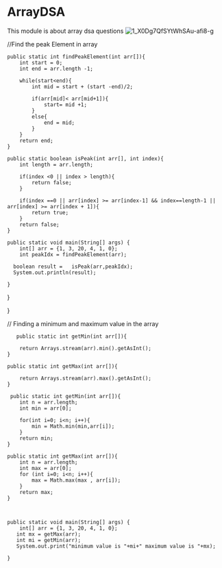 # ArrayDSA
This module is about array dsa questions
![1_X0Dg7QfSYtWhSAu-afi8-g](https://github.com/ChiragS77/ArrayDSA/assets/142990449/443acbf6-5e50-492c-bc69-93a05d43396a)


//Find the peak Element in array

    public static int findPeakElement(int arr[]){
        int start = 0;
        int end = arr.length -1;

        while(start<end){
            int mid = start + (start -end)/2;

            if(arr[mid]< arr[mid+1]){
                start= mid +1;
            }
            else{
                end = mid;
            }
        }
        return end;
    }

    public static boolean isPeak(int arr[], int index){
        int length = arr.length;

        if(index <0 || index > length){
            return false;
        }

        if(index ==0 || arr[index] >= arr[index-1] && index==length-1 || arr[index] >= arr[index + 1]){
            return true;
        }
        return false;
    }

    public static void main(String[] args) {
        int[] arr = {1, 3, 20, 4, 1, 0};
        int peakIdx = findPeakElement(arr);

      boolean result =   isPeak(arr,peakIdx);
      System.out.println(result);

    }
}

}

// Finding a minimum and maximum value in the array  

       public static int getMin(int arr[]){

        return Arrays.stream(arr).min().getAsInt();
    }

    public static int getMax(int arr[]){

        return Arrays.stream(arr).max().getAsInt();
    }

     public static int getMin(int arr[]){
        int n = arr.length;
        int min = arr[0];

        for(int i=0; i<n; i++){
            min = Math.min(min,arr[i]);
        }
        return min;
    }

    public static int getMax(int arr[]){
        int n = arr.length;
        int max = arr[0];
        for (int i=0; i<n; i++){
            max = Math.max(max , arr[i]);
        }
        return max;
    }



    public static void main(String[] args) {
        int[] arr = {1, 3, 20, 4, 1, 0};
       int mx = getMax(arr);
       int mi = getMin(arr);
       System.out.print("minimum value is "+mi+" maximum value is "+mx);

    }


